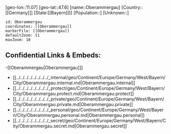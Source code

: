 ﻿---
location: [47.6,11.07]
mapzoom: [7,12] 
mapmarker: city 
type: City
tags:
- geo/City


SpocWebEntityId: 33022
isDeleted: false
confidential: public

---
[geo-lon::11.07]
[geo-lat::47.6]
[name::Oberammergau]
[Country::[[Germany]]]
[State:[[Bayern]]]]
[Population::]
[Unknown::]


```leaflet
id: Oberammergau
coordinates: [[Oberammergau]]
markerFile: [[Oberammergau]]
defaultZoom: 11 
maxZoom: 18
```


## Confidential Links & Embeds: 
-[[Oberammergau|Oberammergau]]] 
- [[../../../../../../../../_internal/geo/Continent/Europe/Germany/West/Bayern/City/Oberammergau.internal.md|Oberammergau.internal]] 
- [[../../../../../../../../_protect/geo/Continent/Europe/Germany/West/Bayern/City/Oberammergau.protect.md|Oberammergau.protect]] 
- [[../../../../../../../../_private/geo/Continent/Europe/Germany/West/Bayern/City/Oberammergau.private.md|Oberammergau.private]] 
- [[../../../../../../../../_personal/geo/Continent/Europe/Germany/West/Bayern/City/Oberammergau.personal.md|Oberammergau.personal]] 
- [[../../../../../../../../_secret/geo/Continent/Europe/Germany/West/Bayern/City/Oberammergau.secret.md|Oberammergau.secret]] 
